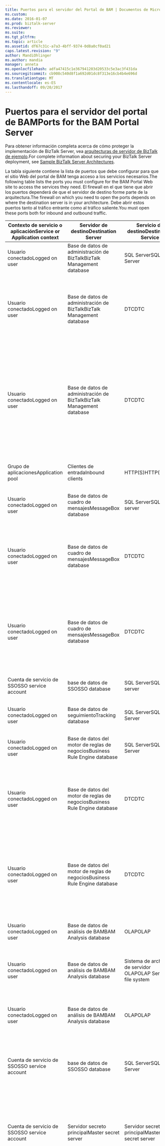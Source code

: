 ```yaml
---
title: Puertos para el servidor del Portal de BAM | Documentos de Microsoft
ms.custom: 
ms.date: 2016-01-07
ms.prod: biztalk-server
ms.reviewer: 
ms.suite: 
ms.tgt_pltfrm: 
ms.topic: article
ms.assetid: df67c31c-a7a3-4bff-9374-0d8a0cf0ad21
caps.latest.revision: "9"
author: MandiOhlinger
ms.author: mandia
manager: anneta
ms.openlocfilehash: adfa47415c1e367941203d20533c5e3ac3f431da
ms.sourcegitcommit: cb908c540d8f1a692d01dc8f313e16cb4b4e696d
ms.translationtype: MT
ms.contentlocale: es-ES
ms.lasthandoff: 09/20/2017
---
```

# <a name="ports-for-the-bam-portal-server"></a><span data-ttu-id="4a3af-102">Puertos para el servidor del portal de BAM</span><span class="sxs-lookup"><span data-stu-id="4a3af-102">Ports for the BAM Portal Server</span></span>
<span data-ttu-id="4a3af-103">Para obtener información completa acerca de cómo proteger la implementación de BizTalk Server, vea [arquitecturas de servidor de BizTalk de ejemplo](../core/sample-biztalk-server-architectures.md).</span><span class="sxs-lookup"><span data-stu-id="4a3af-103">For complete information about securing your BizTalk Server deployment, see [Sample BizTalk Server Architectures](../core/sample-biztalk-server-architectures.md).</span></span>  
  
 <span data-ttu-id="4a3af-104">La tabla siguiente contiene la lista de puertos que debe configurar para que el sitio Web del portal de BAM tenga acceso a los servicios necesarios.</span><span class="sxs-lookup"><span data-stu-id="4a3af-104">The following table lists the ports you must configure for the BAM Portal Web site to access the services they need.</span></span> <span data-ttu-id="4a3af-105">El firewall en el que tiene que abrir los puertos dependerá de que el servidor de destino forme parte de la arquitectura.</span><span class="sxs-lookup"><span data-stu-id="4a3af-105">The firewall on which you need to open the ports depends on where the destination server is in your architecture.</span></span> <span data-ttu-id="4a3af-106">Debe abrir estos puertos tanto al tráfico entrante como al tráfico saliente.</span><span class="sxs-lookup"><span data-stu-id="4a3af-106">You must open these ports both for inbound and outbound traffic.</span></span>  
  
|<span data-ttu-id="4a3af-107">Contexto de servicio o aplicación</span><span class="sxs-lookup"><span data-stu-id="4a3af-107">Service or Application context</span></span>|<span data-ttu-id="4a3af-108">Servidor de destino</span><span class="sxs-lookup"><span data-stu-id="4a3af-108">Destination Server</span></span>|<span data-ttu-id="4a3af-109">Servicio de destino</span><span class="sxs-lookup"><span data-stu-id="4a3af-109">Destination Service</span></span>|<span data-ttu-id="4a3af-110">Puerto</span><span class="sxs-lookup"><span data-stu-id="4a3af-110">Port</span></span>|<span data-ttu-id="4a3af-111">Protocolo</span><span class="sxs-lookup"><span data-stu-id="4a3af-111">Protocol</span></span>|<span data-ttu-id="4a3af-112">Razón</span><span class="sxs-lookup"><span data-stu-id="4a3af-112">Reason</span></span>|  
|------------------------------------|------------------------|-------------------------|----------|--------------|------------|  
|<span data-ttu-id="4a3af-113">Usuario conectado</span><span class="sxs-lookup"><span data-stu-id="4a3af-113">Logged on user</span></span>|<span data-ttu-id="4a3af-114">Base de datos de administración de BizTalk</span><span class="sxs-lookup"><span data-stu-id="4a3af-114">BizTalk Management database</span></span>|<span data-ttu-id="4a3af-115">SQL Server</span><span class="sxs-lookup"><span data-stu-id="4a3af-115">SQL Server</span></span>|<span data-ttu-id="4a3af-116">1433</span><span class="sxs-lookup"><span data-stu-id="4a3af-116">1433</span></span>|<span data-ttu-id="4a3af-117">TCP</span><span class="sxs-lookup"><span data-stu-id="4a3af-117">TCP</span></span>|<span data-ttu-id="4a3af-118">Para crear y configurar la base de datos</span><span class="sxs-lookup"><span data-stu-id="4a3af-118">To create and configure the database</span></span>|  
|<span data-ttu-id="4a3af-119">Usuario conectado</span><span class="sxs-lookup"><span data-stu-id="4a3af-119">Logged on user</span></span>|<span data-ttu-id="4a3af-120">Base de datos de administración de BizTalk</span><span class="sxs-lookup"><span data-stu-id="4a3af-120">BizTalk Management database</span></span>|<span data-ttu-id="4a3af-121">DTC</span><span class="sxs-lookup"><span data-stu-id="4a3af-121">DTC</span></span>|<span data-ttu-id="4a3af-122">135</span><span class="sxs-lookup"><span data-stu-id="4a3af-122">135</span></span>|<span data-ttu-id="4a3af-123">TCP</span><span class="sxs-lookup"><span data-stu-id="4a3af-123">TCP</span></span>|<span data-ttu-id="4a3af-124">Transacción de conexión a SQL Server para crear, configurar y actualizar la base de datos</span><span class="sxs-lookup"><span data-stu-id="4a3af-124">Transacted connection to SQL Server for creating, configure, and update the database</span></span>|  
|<span data-ttu-id="4a3af-125">Usuario conectado</span><span class="sxs-lookup"><span data-stu-id="4a3af-125">Logged on user</span></span>|<span data-ttu-id="4a3af-126">Base de datos de administración de BizTalk</span><span class="sxs-lookup"><span data-stu-id="4a3af-126">BizTalk Management database</span></span>|<span data-ttu-id="4a3af-127">DTC</span><span class="sxs-lookup"><span data-stu-id="4a3af-127">DTC</span></span>|<span data-ttu-id="4a3af-128">50000-50200</span><span class="sxs-lookup"><span data-stu-id="4a3af-128">50000-50200</span></span>|<span data-ttu-id="4a3af-129">TCP</span><span class="sxs-lookup"><span data-stu-id="4a3af-129">TCP</span></span>|<span data-ttu-id="4a3af-130">Puertos RPC secundarios para crear y conectarse a esta base de datos **Nota:** puede que necesite abrir más puertos RPC secundarios según la carga del servidor.</span><span class="sxs-lookup"><span data-stu-id="4a3af-130">Secondary RPC ports to create and connect to this database **Note:**  You may need to open more secondary RPC ports depending on your server load.</span></span>|  
|<span data-ttu-id="4a3af-131">Grupo de aplicaciones</span><span class="sxs-lookup"><span data-stu-id="4a3af-131">Application pool</span></span>|<span data-ttu-id="4a3af-132">Clientes de entrada</span><span class="sxs-lookup"><span data-stu-id="4a3af-132">Inbound clients</span></span>|<span data-ttu-id="4a3af-133">HTTP(S)</span><span class="sxs-lookup"><span data-stu-id="4a3af-133">HTTP(S)</span></span>|<span data-ttu-id="4a3af-134">80 o 443</span><span class="sxs-lookup"><span data-stu-id="4a3af-134">80 or 443</span></span>|<span data-ttu-id="4a3af-135">TCP</span><span class="sxs-lookup"><span data-stu-id="4a3af-135">TCP</span></span>|<span data-ttu-id="4a3af-136">Para el tráfico entrante para el sitio Web</span><span class="sxs-lookup"><span data-stu-id="4a3af-136">For inbound traffic for the Web Site</span></span>|  
|<span data-ttu-id="4a3af-137">Usuario conectado</span><span class="sxs-lookup"><span data-stu-id="4a3af-137">Logged on user</span></span>|<span data-ttu-id="4a3af-138">Base de datos de cuadro de mensajes</span><span class="sxs-lookup"><span data-stu-id="4a3af-138">MessageBox database</span></span>|<span data-ttu-id="4a3af-139">SQL Server</span><span class="sxs-lookup"><span data-stu-id="4a3af-139">SQL server</span></span>|<span data-ttu-id="4a3af-140">1433</span><span class="sxs-lookup"><span data-stu-id="4a3af-140">1433</span></span>|<span data-ttu-id="4a3af-141">TCP</span><span class="sxs-lookup"><span data-stu-id="4a3af-141">TCP</span></span>|<span data-ttu-id="4a3af-142">Para crear y configurar la base de datos</span><span class="sxs-lookup"><span data-stu-id="4a3af-142">To create and configure the database</span></span>|  
|<span data-ttu-id="4a3af-143">Usuario conectado</span><span class="sxs-lookup"><span data-stu-id="4a3af-143">Logged on user</span></span>|<span data-ttu-id="4a3af-144">Base de datos de cuadro de mensajes</span><span class="sxs-lookup"><span data-stu-id="4a3af-144">MessageBox database</span></span>|<span data-ttu-id="4a3af-145">DTC</span><span class="sxs-lookup"><span data-stu-id="4a3af-145">DTC</span></span>|<span data-ttu-id="4a3af-146">135</span><span class="sxs-lookup"><span data-stu-id="4a3af-146">135</span></span>|<span data-ttu-id="4a3af-147">TCP</span><span class="sxs-lookup"><span data-stu-id="4a3af-147">TCP</span></span>|<span data-ttu-id="4a3af-148">Transacción de conexión a SQL Server para crear, configurar y actualizar la base de datos</span><span class="sxs-lookup"><span data-stu-id="4a3af-148">Transacted connection to SQL Server for creating, configure, and update the database</span></span>|  
|<span data-ttu-id="4a3af-149">Usuario conectado</span><span class="sxs-lookup"><span data-stu-id="4a3af-149">Logged on user</span></span>|<span data-ttu-id="4a3af-150">Base de datos de cuadro de mensajes</span><span class="sxs-lookup"><span data-stu-id="4a3af-150">MessageBox database</span></span>|<span data-ttu-id="4a3af-151">DTC</span><span class="sxs-lookup"><span data-stu-id="4a3af-151">DTC</span></span>|<span data-ttu-id="4a3af-152">50000-50200</span><span class="sxs-lookup"><span data-stu-id="4a3af-152">50000-50200</span></span>|<span data-ttu-id="4a3af-153">TCP</span><span class="sxs-lookup"><span data-stu-id="4a3af-153">TCP</span></span>|<span data-ttu-id="4a3af-154">Puertos RPC secundarios **Nota:** puede que necesite abrir más puertos RPC secundarios según la carga del servidor.</span><span class="sxs-lookup"><span data-stu-id="4a3af-154">Secondary RPC ports **Note:**  You may need to open more secondary RPC ports depending on your server load.</span></span>|  
|<span data-ttu-id="4a3af-155">Cuenta de servicio de SSO</span><span class="sxs-lookup"><span data-stu-id="4a3af-155">SSO service account</span></span>|<span data-ttu-id="4a3af-156">base de datos de SSO</span><span class="sxs-lookup"><span data-stu-id="4a3af-156">SSO database</span></span>|<span data-ttu-id="4a3af-157">SQL Server</span><span class="sxs-lookup"><span data-stu-id="4a3af-157">SQL server</span></span>|<span data-ttu-id="4a3af-158">1433</span><span class="sxs-lookup"><span data-stu-id="4a3af-158">1433</span></span>|<span data-ttu-id="4a3af-159">TCP</span><span class="sxs-lookup"><span data-stu-id="4a3af-159">TCP</span></span>|<span data-ttu-id="4a3af-160">Para conectar a la base de datos de SSO</span><span class="sxs-lookup"><span data-stu-id="4a3af-160">To connect to SSO database</span></span>|  
|<span data-ttu-id="4a3af-161">Usuario conectado</span><span class="sxs-lookup"><span data-stu-id="4a3af-161">Logged on user</span></span>|<span data-ttu-id="4a3af-162">Base de datos de seguimiento</span><span class="sxs-lookup"><span data-stu-id="4a3af-162">Tracking database</span></span>|<span data-ttu-id="4a3af-163">SQL Server</span><span class="sxs-lookup"><span data-stu-id="4a3af-163">SQL Server</span></span>|<span data-ttu-id="4a3af-164">1433</span><span class="sxs-lookup"><span data-stu-id="4a3af-164">1433</span></span>|<span data-ttu-id="4a3af-165">TCP</span><span class="sxs-lookup"><span data-stu-id="4a3af-165">TCP</span></span>|<span data-ttu-id="4a3af-166">Para crear y configurar la base de datos</span><span class="sxs-lookup"><span data-stu-id="4a3af-166">To create and configure the database</span></span>|  
|<span data-ttu-id="4a3af-167">Usuario conectado</span><span class="sxs-lookup"><span data-stu-id="4a3af-167">Logged on user</span></span>|<span data-ttu-id="4a3af-168">Base de datos del motor de reglas de negocios</span><span class="sxs-lookup"><span data-stu-id="4a3af-168">Business Rule Engine database</span></span>|<span data-ttu-id="4a3af-169">SQL Server</span><span class="sxs-lookup"><span data-stu-id="4a3af-169">SQL Server</span></span>|<span data-ttu-id="4a3af-170">1433</span><span class="sxs-lookup"><span data-stu-id="4a3af-170">1433</span></span>|<span data-ttu-id="4a3af-171">TCP</span><span class="sxs-lookup"><span data-stu-id="4a3af-171">TCP</span></span>|<span data-ttu-id="4a3af-172">Para crear y configurar la base de datos</span><span class="sxs-lookup"><span data-stu-id="4a3af-172">To create and configure the database</span></span>|  
|<span data-ttu-id="4a3af-173">Usuario conectado</span><span class="sxs-lookup"><span data-stu-id="4a3af-173">Logged on user</span></span>|<span data-ttu-id="4a3af-174">Base de datos del motor de reglas de negocios</span><span class="sxs-lookup"><span data-stu-id="4a3af-174">Business Rule Engine database</span></span>|<span data-ttu-id="4a3af-175">DTC</span><span class="sxs-lookup"><span data-stu-id="4a3af-175">DTC</span></span>|<span data-ttu-id="4a3af-176">135</span><span class="sxs-lookup"><span data-stu-id="4a3af-176">135</span></span>|<span data-ttu-id="4a3af-177">TCP</span><span class="sxs-lookup"><span data-stu-id="4a3af-177">TCP</span></span>|<span data-ttu-id="4a3af-178">Transacción de conexión a SQL Server para crear, configurar y actualizar la base de datos</span><span class="sxs-lookup"><span data-stu-id="4a3af-178">Transacted connection to SQL Server to create, configure, and update the database</span></span>|  
|<span data-ttu-id="4a3af-179">Usuario conectado</span><span class="sxs-lookup"><span data-stu-id="4a3af-179">Logged on user</span></span>|<span data-ttu-id="4a3af-180">Base de datos del motor de reglas de negocios</span><span class="sxs-lookup"><span data-stu-id="4a3af-180">Business Rule Engine database</span></span>|<span data-ttu-id="4a3af-181">DTC</span><span class="sxs-lookup"><span data-stu-id="4a3af-181">DTC</span></span>|<span data-ttu-id="4a3af-182">50000-50200</span><span class="sxs-lookup"><span data-stu-id="4a3af-182">50000-50200</span></span>|<span data-ttu-id="4a3af-183">TCP</span><span class="sxs-lookup"><span data-stu-id="4a3af-183">TCP</span></span>|<span data-ttu-id="4a3af-184">Puertos RPC secundarios **Nota:** puede que necesite abrir más puertos RPC secundarios según la carga del servidor.</span><span class="sxs-lookup"><span data-stu-id="4a3af-184">Secondary RPC ports **Note:**  You may need to open more secondary RPC ports depending on your server load.</span></span>|  
|<span data-ttu-id="4a3af-185">Usuario conectado</span><span class="sxs-lookup"><span data-stu-id="4a3af-185">Logged on user</span></span>|<span data-ttu-id="4a3af-186">Base de datos de análisis de BAM</span><span class="sxs-lookup"><span data-stu-id="4a3af-186">BAM Analysis database</span></span>|<span data-ttu-id="4a3af-187">OLAP</span><span class="sxs-lookup"><span data-stu-id="4a3af-187">OLAP</span></span>|<span data-ttu-id="4a3af-188">2393</span><span class="sxs-lookup"><span data-stu-id="4a3af-188">2393</span></span>|<span data-ttu-id="4a3af-189">TCP</span><span class="sxs-lookup"><span data-stu-id="4a3af-189">TCP</span></span>|<span data-ttu-id="4a3af-190">Para crear y configurar la base de datos</span><span class="sxs-lookup"><span data-stu-id="4a3af-190">To create and configure the database</span></span>|  
|<span data-ttu-id="4a3af-191">Usuario conectado</span><span class="sxs-lookup"><span data-stu-id="4a3af-191">Logged on user</span></span>|<span data-ttu-id="4a3af-192">Base de datos de análisis de BAM</span><span class="sxs-lookup"><span data-stu-id="4a3af-192">BAM Analysis database</span></span>|<span data-ttu-id="4a3af-193">Sistema de archivos de servidor OLAP</span><span class="sxs-lookup"><span data-stu-id="4a3af-193">OLAP Server file system</span></span>|<span data-ttu-id="4a3af-194">445</span><span class="sxs-lookup"><span data-stu-id="4a3af-194">445</span></span>|<span data-ttu-id="4a3af-195">TCP</span><span class="sxs-lookup"><span data-stu-id="4a3af-195">TCP</span></span>|<span data-ttu-id="4a3af-196">Crear el archivo de datos OLAP (.mdb) en el equipo remoto</span><span class="sxs-lookup"><span data-stu-id="4a3af-196">Create OLAP data file (.mdb) on the remote computer</span></span>|  
|<span data-ttu-id="4a3af-197">Usuario conectado</span><span class="sxs-lookup"><span data-stu-id="4a3af-197">Logged on user</span></span>|<span data-ttu-id="4a3af-198">Base de datos de análisis de BAM</span><span class="sxs-lookup"><span data-stu-id="4a3af-198">BAM Analysis database</span></span>|<span data-ttu-id="4a3af-199">OLAP</span><span class="sxs-lookup"><span data-stu-id="4a3af-199">OLAP</span></span>|<span data-ttu-id="4a3af-200">2725</span><span class="sxs-lookup"><span data-stu-id="4a3af-200">2725</span></span>|<span data-ttu-id="4a3af-201">TCP</span><span class="sxs-lookup"><span data-stu-id="4a3af-201">TCP</span></span>|<span data-ttu-id="4a3af-202">Actualizar y recuperar información de la base de datos</span><span class="sxs-lookup"><span data-stu-id="4a3af-202">To update and retrieve information from the database</span></span>|  
|<span data-ttu-id="4a3af-203">Cuenta de servicio de SSO</span><span class="sxs-lookup"><span data-stu-id="4a3af-203">SSO service account</span></span>|<span data-ttu-id="4a3af-204">base de datos de SSO</span><span class="sxs-lookup"><span data-stu-id="4a3af-204">SSO database</span></span>|<span data-ttu-id="4a3af-205">SQL Server</span><span class="sxs-lookup"><span data-stu-id="4a3af-205">SQL Server</span></span>|<span data-ttu-id="4a3af-206">1433</span><span class="sxs-lookup"><span data-stu-id="4a3af-206">1433</span></span>|<span data-ttu-id="4a3af-207">TCP</span><span class="sxs-lookup"><span data-stu-id="4a3af-207">TCP</span></span>|<span data-ttu-id="4a3af-208">Para que el servicio SSO actualice y recupere información de la base de datos</span><span class="sxs-lookup"><span data-stu-id="4a3af-208">For the SSO service to update and retrieve information from the database</span></span>|  
|<span data-ttu-id="4a3af-209">Cuenta de servicio de SSO</span><span class="sxs-lookup"><span data-stu-id="4a3af-209">SSO service account</span></span>|<span data-ttu-id="4a3af-210">Servidor secreto principal</span><span class="sxs-lookup"><span data-stu-id="4a3af-210">Master secret server</span></span>|<span data-ttu-id="4a3af-211">Servidor secreto principal</span><span class="sxs-lookup"><span data-stu-id="4a3af-211">Master secret server</span></span>|<span data-ttu-id="4a3af-212">135</span><span class="sxs-lookup"><span data-stu-id="4a3af-212">135</span></span>|<span data-ttu-id="4a3af-213">TCP</span><span class="sxs-lookup"><span data-stu-id="4a3af-213">TCP</span></span>|<span data-ttu-id="4a3af-214">Transacción de conexión a SQL Server para que el servicio SSO se conecte al servidor secreto principal</span><span class="sxs-lookup"><span data-stu-id="4a3af-214">Transacted connection to SQL Server for the SSO service to connect to the master secret server</span></span>|  
|<span data-ttu-id="4a3af-215">Servicio SSO</span><span class="sxs-lookup"><span data-stu-id="4a3af-215">SSO Service</span></span>|<span data-ttu-id="4a3af-216">Servidor secreto principal</span><span class="sxs-lookup"><span data-stu-id="4a3af-216">Master secret server</span></span>|<span data-ttu-id="4a3af-217">RPC secundario</span><span class="sxs-lookup"><span data-stu-id="4a3af-217">Secondary RPC</span></span>|<span data-ttu-id="4a3af-218">50000-50200</span><span class="sxs-lookup"><span data-stu-id="4a3af-218">50000-50200</span></span>|<span data-ttu-id="4a3af-219">TCP</span><span class="sxs-lookup"><span data-stu-id="4a3af-219">TCP</span></span>|<span data-ttu-id="4a3af-220">Puertos RPC secundarios para que el servicio SSO se conecte al servidor secreto principal.</span><span class="sxs-lookup"><span data-stu-id="4a3af-220">Secondary RPC ports for the SSO service to connect to the master secret server.</span></span> <span data-ttu-id="4a3af-221">**Nota:** puede que necesite abrir más puertos RPC secundarios según la carga del servidor.</span><span class="sxs-lookup"><span data-stu-id="4a3af-221">**Note:**  You may need to open more secondary RPC ports depending on your server load.</span></span>|  
|<span data-ttu-id="4a3af-222">Instancia de host de BizTalk</span><span class="sxs-lookup"><span data-stu-id="4a3af-222">BizTalk Host instance</span></span>|<span data-ttu-id="4a3af-223">Base de datos de cuadro de mensajes</span><span class="sxs-lookup"><span data-stu-id="4a3af-223">MessageBox database</span></span>|<span data-ttu-id="4a3af-224">SQL Server</span><span class="sxs-lookup"><span data-stu-id="4a3af-224">SQL Server</span></span>|<span data-ttu-id="4a3af-225">1433</span><span class="sxs-lookup"><span data-stu-id="4a3af-225">1433</span></span>|<span data-ttu-id="4a3af-226">TCP</span><span class="sxs-lookup"><span data-stu-id="4a3af-226">TCP</span></span>|<span data-ttu-id="4a3af-227">Actualizar y recuperar información de la base de datos durante las operaciones de tiempo de ejecución</span><span class="sxs-lookup"><span data-stu-id="4a3af-227">To update and retrieve information from the database during run time operations</span></span>|  
|<span data-ttu-id="4a3af-228">Instancia de host de BizTalk</span><span class="sxs-lookup"><span data-stu-id="4a3af-228">BizTalk Host instance</span></span>|<span data-ttu-id="4a3af-229">Base de datos de administración de BizTalk</span><span class="sxs-lookup"><span data-stu-id="4a3af-229">BizTalk Management database</span></span>|<span data-ttu-id="4a3af-230">SQL Server</span><span class="sxs-lookup"><span data-stu-id="4a3af-230">SQL Server</span></span>|<span data-ttu-id="4a3af-231">1433</span><span class="sxs-lookup"><span data-stu-id="4a3af-231">1433</span></span>|<span data-ttu-id="4a3af-232">TCP</span><span class="sxs-lookup"><span data-stu-id="4a3af-232">TCP</span></span>|<span data-ttu-id="4a3af-233">Actualizar y recuperar información de la base de datos durante las operaciones de tiempo de ejecución</span><span class="sxs-lookup"><span data-stu-id="4a3af-233">To update and retrieve information from the database during run time operations</span></span>|  
|<span data-ttu-id="4a3af-234">Instancia de host de BizTalk</span><span class="sxs-lookup"><span data-stu-id="4a3af-234">BizTalk Host instance</span></span>|<span data-ttu-id="4a3af-235">base de datos de SSO</span><span class="sxs-lookup"><span data-stu-id="4a3af-235">SSO database</span></span>|<span data-ttu-id="4a3af-236">SQL Server</span><span class="sxs-lookup"><span data-stu-id="4a3af-236">SQL Server</span></span>|<span data-ttu-id="4a3af-237">1433</span><span class="sxs-lookup"><span data-stu-id="4a3af-237">1433</span></span>|<span data-ttu-id="4a3af-238">TCP</span><span class="sxs-lookup"><span data-stu-id="4a3af-238">TCP</span></span>|<span data-ttu-id="4a3af-239">Actualizar y recuperar información de la base de datos durante las operaciones de tiempo de ejecución</span><span class="sxs-lookup"><span data-stu-id="4a3af-239">To update and retrieve information from the database during run time operations</span></span>|  
|<span data-ttu-id="4a3af-240">Instancia de host de BizTalk</span><span class="sxs-lookup"><span data-stu-id="4a3af-240">BizTalk Host instance</span></span>|<span data-ttu-id="4a3af-241">Base de datos de seguimiento</span><span class="sxs-lookup"><span data-stu-id="4a3af-241">Tracking database</span></span>|<span data-ttu-id="4a3af-242">SQL Server</span><span class="sxs-lookup"><span data-stu-id="4a3af-242">SQL Server</span></span>|<span data-ttu-id="4a3af-243">1433</span><span class="sxs-lookup"><span data-stu-id="4a3af-243">1433</span></span>|<span data-ttu-id="4a3af-244">TCP</span><span class="sxs-lookup"><span data-stu-id="4a3af-244">TCP</span></span>|<span data-ttu-id="4a3af-245">Actualizar y recuperar información de la base de datos durante las operaciones de tiempo de ejecución</span><span class="sxs-lookup"><span data-stu-id="4a3af-245">To update and retrieve information from the database during run time operations</span></span>|  
|<span data-ttu-id="4a3af-246">Usuario del grupo de aplicaciones de BAM</span><span class="sxs-lookup"><span data-stu-id="4a3af-246">BAM Application Pool User</span></span>|<span data-ttu-id="4a3af-247">Servicios de notificación de BAM</span><span class="sxs-lookup"><span data-stu-id="4a3af-247">BAM Notification Services</span></span>|<span data-ttu-id="4a3af-248">SQL Server</span><span class="sxs-lookup"><span data-stu-id="4a3af-248">SQL Server</span></span>|<span data-ttu-id="4a3af-249">1433</span><span class="sxs-lookup"><span data-stu-id="4a3af-249">1433</span></span>|<span data-ttu-id="4a3af-250">TCP</span><span class="sxs-lookup"><span data-stu-id="4a3af-250">TCP</span></span>|<span data-ttu-id="4a3af-251">Para obtener acceso a la base de datos de servicios de notificación de BAM</span><span class="sxs-lookup"><span data-stu-id="4a3af-251">To access BAM Notification Services database</span></span>|  
  
## <a name="see-also"></a><span data-ttu-id="4a3af-252">Vea también</span><span class="sxs-lookup"><span data-stu-id="4a3af-252">See Also</span></span>  
 <span data-ttu-id="4a3af-253">[Convenciones de nomenclatura de servidores](../core/server-naming-conventions.md) </span><span class="sxs-lookup"><span data-stu-id="4a3af-253">[Server Naming Conventions](../core/server-naming-conventions.md) </span></span>  
 <span data-ttu-id="4a3af-254">[Consideraciones de seguridad para el Portal de BAM](../core/security-considerations-for-the-bam-portal.md) </span><span class="sxs-lookup"><span data-stu-id="4a3af-254">[Security Considerations for the BAM Portal](../core/security-considerations-for-the-bam-portal.md) </span></span>  
 <span data-ttu-id="4a3af-255">[Arquitectura distribuida de gran tamaño con servicios de trabajadores de información](../core/large-distributed-architecture-with-information-worker-services.md) </span><span class="sxs-lookup"><span data-stu-id="4a3af-255">[Large Distributed Architecture with Information Worker Services](../core/large-distributed-architecture-with-information-worker-services.md) </span></span>  
 [<span data-ttu-id="4a3af-256">Puertos necesarios para el servidor BizTalk Server</span><span class="sxs-lookup"><span data-stu-id="4a3af-256">Required Ports for BizTalk Server</span></span>](../core/required-ports-for-biztalk-server.md)